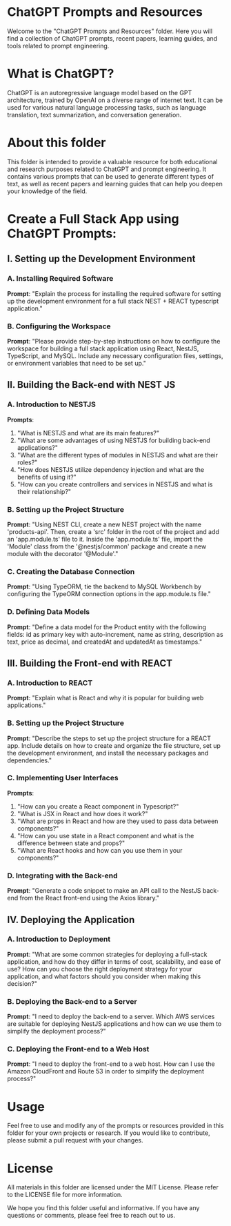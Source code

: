 # ChatGPT Prompts and Resources
Welcome to the "ChatGPT Prompts and Resources" folder. Here you will find a collection of ChatGPT prompts, recent papers, learning guides, and tools related to prompt engineering.

# What is ChatGPT?
ChatGPT is an autoregressive language model based on the GPT architecture, trained by OpenAI on a diverse range of internet text. It can be used for various natural language processing tasks, such as language translation, text summarization, and conversation generation.

# About this folder
This folder is intended to provide a valuable resource for both educational and research purposes related to ChatGPT and prompt engineering. It contains various prompts that can be used to generate different types of text, as well as recent papers and learning guides that can help you deepen your knowledge of the field.

# Create a Full Stack App using ChatGPT Prompts:
## I. Setting up the Development Environment
### A. Installing Required Software
**Prompt**: "Explain the process for installing the required software for setting up the development environment for a full stack NEST + REACT typescript application."
### B. Configuring the Workspace
**Prompt**: "Please provide step-by-step instructions on how to configure the workspace for building a full stack application using React, NestJS, TypeScript, and MySQL. Include any necessary configuration files, settings, or environment variables that need to be set up."
## II. Building the Back-end with NEST JS
### A. Introduction to NESTJS
**Prompts**: 
1. "What is NESTJS and what are its main features?"
2. "What are some advantages of using NESTJS for building back-end applications?"
3. "What are the different types of modules in NESTJS and what are their roles?"
4. "How does NESTJS utilize dependency injection and what are the benefits of using it?"
5. "How can you create controllers and services in NESTJS and what is their relationship?"
### B. Setting up the Project Structure
**Prompt**: "Using NEST CLI, create a new NEST project with the name 'products-api'. Then, create a 'src' folder in the root of the project and add an 'app.module.ts' file to it. Inside the 'app.module.ts' file, import the 'Module' class from the '@nestjs/common' package and create a new module with the decorator '@Module'."
### C. Creating the Database Connection
**Prompt**: "Using TypeORM, tie the backend to MySQL Workbench by configuring the TypeORM connection options in the app.module.ts file."
### D. Defining Data Models
**Prompt**: "Define a data model for the Product entity with the following fields: id as primary key with auto-increment, name as string, description as text, price as decimal, and createdAt and updatedAt as timestamps."
## III. Building the Front-end with REACT
### A. Introduction to REACT
**Prompt**: "Explain what is React and why it is popular for building web applications."
### B. Setting up the Project Structure
**Prompt**: "Describe the steps to set up the project structure for a REACT app. Include details on how to create and organize the file structure, set up the development environment, and install the necessary packages and dependencies."
### C. Implementing User Interfaces
**Prompts**: 
1. "How can you create a React component in Typescript?"
2. "What is JSX in React and how does it work?"
3. "What are props in React and how are they used to pass data between components?"
4. "How can you use state in a React component and what is the difference between state and props?"
5. "What are React hooks and how can you use them in your components?"
### D. Integrating with the Back-end
**Prompt**: "Generate a code snippet to make an API call to the NestJS back-end from the React front-end using the Axios library."
## IV. Deploying the Application
### A. Introduction to Deployment
**Prompt**: "What are some common strategies for deploying a full-stack application, and how do they differ in terms of cost, scalability, and ease of use? How can you choose the right deployment strategy for your application, and what factors should you consider when making this decision?"
### B. Deploying the Back-end to a Server
**Prompt**: "I need to deploy the back-end to a server. Which AWS services are suitable for deploying NestJS applications and how can we use them to simplify the deployment process?"
### C. Deploying the Front-end to a Web Host
**Prompt**: "I need to deploy the front-end to a web host. How can I use the Amazon CloudFront and Route 53 in order to simplify the deployment process?"
# Usage
Feel free to use and modify any of the prompts or resources provided in this folder for your own projects or research. If you would like to contribute, please submit a pull request with your changes.

# License
All materials in this folder are licensed under the MIT License. Please refer to the LICENSE file for more information.

We hope you find this folder useful and informative. If you have any questions or comments, please feel free to reach out to us.